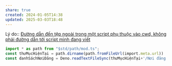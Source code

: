 ```yaml
---
share: true
created: 2024-01-05T14:38
updated: 2025-03-03T18:48
---
```

Lý do:: [Đường dẫn đến tệp ngoài trong một script phụ thuộc vào cwd, không phải đường dẫn tới script mình đang viết](./%C4%90%C6%B0%E1%BB%9Dng%20d%E1%BA%ABn%20%C4%91%E1%BA%BFn%20t%E1%BB%87p%20ngo%C3%A0i%20trong%20m%E1%BB%99t%20script%20ph%E1%BB%A5%20thu%E1%BB%99c%20v%C3%A0o%20cwd,%20kh%C3%B4ng%20ph%E1%BA%A3i%20%C4%91%C6%B0%E1%BB%9Dng%20d%E1%BA%ABn%20t%E1%BB%9Bi%20script%20m%C3%ACnh%20%C4%91ang%20vi%E1%BA%BFt.md)
```ts
import * as path from "$std/path/mod.ts";
const thưMụcHiệnTại = path.dirname(path.fromFileUrl(import.meta.url))
const danhSáchNơiĐăng = Deno.readTextFileSync(thưMụcHiệnTại+'/Nơi đăng.yaml')
```